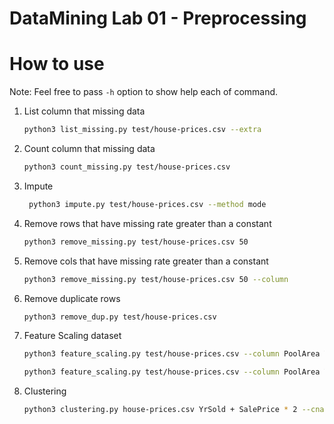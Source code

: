 # DataMining Lab 01 - Preprocessing

# How to use

Note: Feel free to pass `-h` option to show help each of command.

1. List column that missing data

    ```bash
    python3 list_missing.py test/house-prices.csv --extra
    ```

2. Count column that missing data

    ```bash
    python3 count_missing.py test/house-prices.csv
    ``` 

3. Impute
   ```bash
    python3 impute.py test/house-prices.csv --method mode
    ```

 4. Remove rows that have missing rate greater than a constant
    ```bash
    python3 remove_missing.py test/house-prices.csv 50
    ```

5. Remove cols that have missing rate greater than a constant
    ```bash
    python3 remove_missing.py test/house-prices.csv 50 --column
    ```
6. Remove duplicate rows
    ```bash
    python3 remove_dup.py test/house-prices.csv
    ```

7. Feature Scaling dataset
    ```bash
    python3 feature_scaling.py test/house-prices.csv --column PoolArea YrSold
    ```

    ```bash
    python3 feature_scaling.py test/house-prices.csv --column PoolArea YrSold --method zscore
    ```

8. Clustering

    ```bash
    python3 clustering.py house-prices.csv YrSold + SalePrice * 2 --cname Total
    ```

